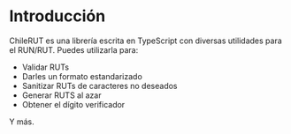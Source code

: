 # Introducción


ChileRUT es una librería escrita en TypeScript con diversas utilidades para el RUN/RUT. Puedes utilizarla para:

- Validar RUTs
- Darles un formato estandarizado
- Sanitizar RUTs de caracteres no deseados
- Generar RUTS al azar
- Obtener el dígito verificador

Y más.